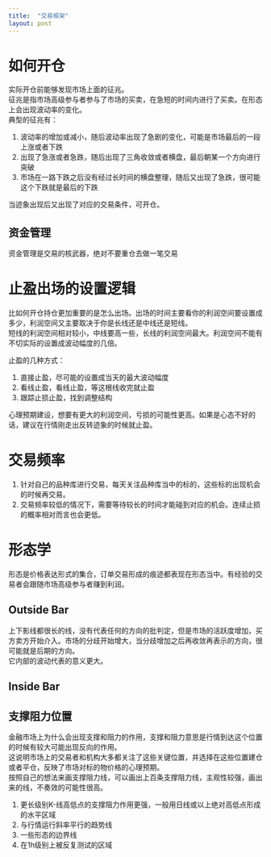 ```yaml
---
title:  "交易框架"
layout: post
---
```

# 如何开仓

实际开仓前能够发现市场上面的征兆。  
征兆是指市场高级参与者参与了市场的买卖，在急短的时间内进行了买卖。在形态上会出现波动率的变化。  
典型的征兆有：
1. 波动率的增加或减小，随后波动率出现了急剧的变化，可能是市场最后的一段上涨或者下跌
2. 出现了急涨或者急跌，随后出现了三角收敛或者横盘，最后朝某一个方向进行突破
3. 市场在一路下跌之后没有经过长时间的横盘整理，随后又出现了急跌，很可能这个下跌就是最后的下跌

当迹象出现后又出现了对应的交易条件，可开仓。

## 资金管理
资金管理是交易的核武器，绝对不要重仓去做一笔交易

# 止盈出场的设置逻辑

比如何开仓持仓更加重要的是怎么出场。出场的时间主要看你的利润空间要设置成多少，利润空间又主要取决于你是长线还是中线还是短线。  
短线的利润空间相对较小，中线要高一些，长线的利润空间最大。利润空间不能有不切实际的设置成波动幅度的几倍。  

止盈的几种方式：
1. 直接止盈，尽可能的设置成当天的最大波动幅度
2. 看线止盈，看线止盈，等这根线收完就止盈
3. 跟踪止损止盈，找到调整结构

心理预期建设，想要有更大的利润空间，亏损的可能性更高。如果是心态不好的话，建议在行情刚走出反转迹象的时候就止盈。

# 交易频率

1. 针对自己的品种库进行交易，每天关注品种库当中的标的，这些标的出现机会的时候再交易。
2. 交易频率较低的情况下，需要等待较长的时间才能碰到对应的机会。连续止损的概率相对而言也会更低。

# 形态学
形态是价格表达形式的集合，订单交易形成的痕迹都表现在形态当中。有经验的交易者会跟随市场高级参与者赚到利润。  

## Outside Bar
上下影线都很长的线，没有代表任何的方向的批判定，但是市场的活跃度增加，买方卖方开始介入。市场的分歧开始增大，当分歧增加之后再收敛再表示的方向，很可能就是后期的方向。    
它内部的波动代表的意义更大。  

## Inside Bar

## 支撑阻力位置

金融市场上为什么会出现支撑和阻力的作用，支撑和阻力意思是行情到达这个位置的时候有较大可能出现反向的作用。  
这说明市场上的交易者和机构大多都关注了这些关键位置，并选择在这些位置建仓或者平仓，反映了市场对标的物价格的心理预期。  
按照自己的想法来画支撑阻力线，可以画出上百条支撑阻力线，主观性较强，画出来的线，不奏效的可能性很高。

1. 更长级别K-线高低点的支撑阻力作用更强，一般用日线或以上绝对高低点形成的水平区域
2. 与行情运行斜率平行的趋势线
3. 一些形态的边界线
4. 在1h级别上被反复测试的区域
